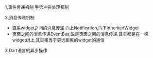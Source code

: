 1,事件传递机制 手势冲突处理机制

2,消息传递机制 

- 直系widget之间的消息传递 向上Notification,向下InheritedWidget
- 页面之间的消息传递EventBus,说是页面之间的消息传递,其实都是在一棵widget树上,其实相当于更远距离的widget的通信

3,Dart语言的异步操作








